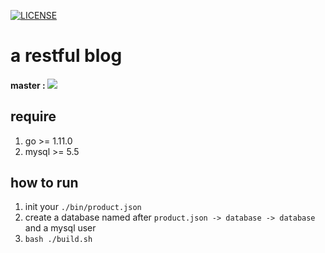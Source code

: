 [![LICENSE](https://img.shields.io/badge/license-NPL%20(The%20996%20Prohibited%20License)-blue.svg)](https://github.com/996icu/996.ICU/blob/master/LICENSE)

# a restful blog
#### master : ![](https://travis-ci.org/dongshimou/gopost.svg?branch=master)
## require
1. go >= 1.11.0
1. mysql >= 5.5

## how to run
1. init your `./bin/product.json`
1. create a database named after `product.json -> database -> database`
and a mysql user
1. `bash ./build.sh`
